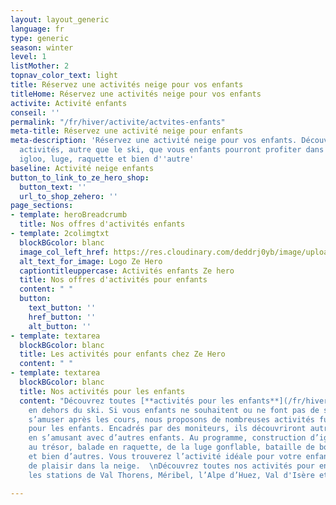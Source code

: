 ```yaml
---
layout: layout_generic
language: fr
type: generic
season: winter
level: 1
listMother: 2
topnav_color_text: light
title: Réservez une activités neige pour vos enfants
titleHome: Réservez une activités neige pour vos enfants
activite: Activité enfants
conseil: ''
permalink: "/fr/hiver/activite/actvites-enfants"
meta-title: Réservez une activité neige pour enfants
meta-description: 'Réservez une activité neige pour vos enfants. Découvrez les nombreuses
  activités, autre que le ski, que vous enfants pourront profiter dans la neige :
  igloo, luge, raquette et bien d''autre'
baseline: Activité neige enfants
button_to_link_to_ze_hero_shop:
  button_text: ''
  url_to_shop_zehero: ''
page_sections:
- template: heroBreadcrumb
  title: Nos offres d'activités enfants
- template: 2colimgtxt
  blockBGcolor: blanc
  image_col_left_href: https://res.cloudinary.com/deddrj0yb/image/upload/v1640094644/website/logo/Sur%20fond%20clair/logo-ze-hero-horizontal_4_a3dhvk.png
  alt_text_for_image: Logo Ze Hero
  captiontitleuppercase: Activités enfants Ze hero
  title: Nos offres d'activités pour enfants
  content: " "
  button:
    text_button: ''
    href_button: ''
    alt_button: ''
- template: textarea
  blockBGcolor: blanc
  title: Les activités pour enfants chez Ze Hero
  content: " "
- template: textarea
  blockBGcolor: blanc
  title: Nos activités pour les enfants
  content: "Découvrez toutes [**activités pour les enfants**](/fr/hiver/activites/activites-pour-les-enfants)
    en dehors du ski. Si vous enfants ne souhaitent ou ne font pas de ski, s’ils désirent
    s’amuser après les cours, nous proposons de nombreuses activités fun et amusantes
    pour les enfants. Encadrés par des moniteurs, ils découvriront autrement la montagne
    en s’amusant avec d’autres enfants. Au programme, construction d’igloo, chasse
    au trésor, balade en raquette, de la luge gonflable, bataille de boule de neige
    et bien d’autres. Vous trouverez l’activité idéale pour votre enfant pour un moment
    de plaisir dans la neige.  \nDécouvrez toutes nos activités pour enfants dans
    les stations de Val Thorens, Méribel, l’Alpe d’Huez, Val d'Isère et les Menuires."

---
```

